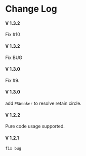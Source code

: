 # Change Log

#### V 1.3.2

Fix #10

#### V 1.3.2

Fix BUG

#### V 1.3.0

Fix #9.

#### V 1.3.0

add `PSWeaker` to resolve retain circle.

#### V 1.2.2

Pure code usage supported.

#### V 1.2.1

```
fix bug
```

